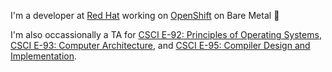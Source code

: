 I'm a developer at [Red Hat](https://www.redhat.com/) working on
[OpenShift](https://www.openshift.com/) on Bare Metal :metal:

I'm also occassionally a TA for [CSCI E-92: Principles of Operating Systems](https://cscie92.dce.harvard.edu/), [CSCI E-93: Computer Architecture](https://cscie93.dce.harvard.edu/), and [CSCI E-95: Compiler Design and Implementation](https://cscie95.dce.harvard.edu/).


<!--
**stbenjam/stbenjam** is a ✨ _special_ ✨ repository because its `README.md` (this file) appears on your GitHub profile.

Here are some ideas to get you started:

- 🔭 I’m currently working on ...
- 🌱 I’m currently learning ...
- 👯 I’m looking to collaborate on ...
- 🤔 I’m looking for help with ...
- 💬 Ask me about ...
- 📫 How to reach me: ...
- 😄 Pronouns: ...
- ⚡ Fun fact: ...
-->
